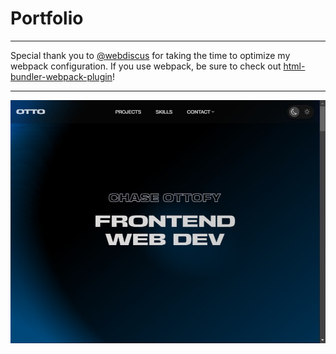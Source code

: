 # Portfolio

___

Special thank you to [@webdiscus](https://github.com/webdiscus) for taking the time to optimize my webpack configuration. If you use webpack, be sure to check out [html-bundler-webpack-plugin](https://github.com/webdiscus/html-bundler-webpack-plugin)!

___
![screen](screenshots/perf3.jpg)
